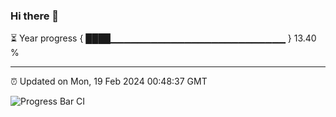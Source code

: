 ### Hi there 👋

⏳ Year progress { ████▁▁▁▁▁▁▁▁▁▁▁▁▁▁▁▁▁▁▁▁▁▁▁▁▁▁ } 13.40 %

---

⏰ Updated on Mon, 19 Feb 2024 00:48:37 GMT

![Progress Bar CI](https://github.com/liununu/liununu/workflows/Progress%20Bar%20CI/badge.svg)
